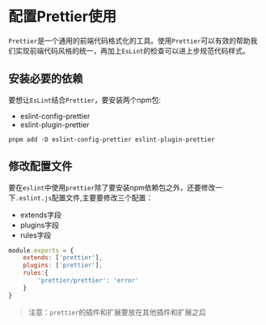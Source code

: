# 配置Prettier使用

`Prettier`是一个通用的前端代码格式化的工具。使用`Prettier`可以有效的帮助我们实现前端代码风格的统一，再加上`EsLint`的检查可以进上步规范代码样式。

## 安装必要的依赖

要想让`EsLint`结合`Prettier`，要安装两个npm包:

* eslint-config-prettier
* eslint-plugin-prettier

```shell
pnpm add -D eslint-config-prettier eslint-plugin-prettier
```

## 修改配置文件

要在`eslint`中使用`prettier`除了要安装npm依赖包之外，还要修改一下`.eslint.js`配置文件,主要要修改三个配置：

* extends字段
* plugins字段
* rules字段

```js
module.exports = {
    extends: ['prettier'],
    plugins: ['prettier'],
    rules:{
        'prettier/prettier': 'error'
    }
}
```
> 注意：`prettier`的插件和扩展要放在其他插件和扩展之后
